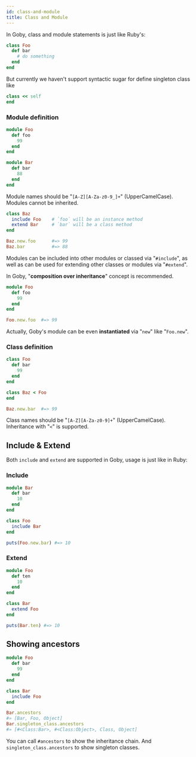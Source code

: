 ```yaml
---
id: class-and-module
title: Class and Module
---
```


In Goby, class and module statements is just like Ruby's:

```ruby
class Foo
  def bar
    # do something
  end
end
```

But currently we haven't support syntactic sugar for define singleton class like

```ruby
class << self
end
```

### Module definition

```ruby
module Foo
  def foo   
    99
  end
end

module Bar
  def bar
    88
  end
end
```

Module names should be "`[A-Z][A-Za-z0-9_]+`" (UpperCamelCase). Modules cannot be inherited.

```ruby
class Baz
  include Foo    # `foo` will be an instance method
  extend Bar     # `bar` will be a class method
end

Baz.new.foo      #=> 99
Baz.bar          #=> 88
```

Modules can be included into other modules or classed via "`#include`", as well as can be used for extending other classes or modules via "`#extend`".

In Goby, "**composition over inheritance**" concept is recommended. 

```ruby
module Foo
  def foo   
    99
  end
end

Foo.new.foo  #=> 99
```

Actually, Goby's module can be even **instantiated** via "`new`" like "`Foo.new`".

### Class definition

```ruby
class Foo
  def bar
    99
  end
end

class Baz < Foo
end

Baz.new.bar  #=> 99
```

Class names should be "`[A-Z][A-Za-z0-9]+`" (UpperCamelCase). Inheritance with "`<`" is supported.

## Include & Extend

Both `include` and `extend` are supported in Goby, usage is just like in Ruby:

### Include

```ruby
module Bar
  def bar
    10
  end
end

class Foo
  include Bar
end

puts(Foo.new.bar) #=> 10
```

### Extend

```ruby
module Foo
  def ten
    10
  end
end

class Bar
  extend Foo
end

puts(Bar.ten) #=> 10
```

## Showing ancestors

```ruby
module Foo
  def bar
    99
  end
end

class Bar
  include Foo
end

Bar.ancestors
#» [Bar, Foo, Object]
Bar.singleton_class.ancestors
#» [#<Class:Bar>, #<Class:Object>, Class, Object]
```

You can call `#ancestors` to show the inheritance chain. And `singleton_class.ancestors` to show singleton classes.
